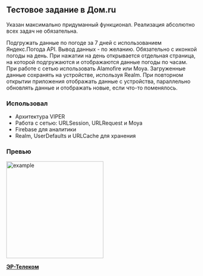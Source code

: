 <h2>Тестовое задание в Дом.ru</h2>

Указан максимально придуманный функционал. Реализация абсолютно всех задач не обязательна.

Подгружать данные по погоде за 7 дней с использованием Яндекс.Погода API. Вывод данных - по желанию. Обязательно с иконкой погоды на день. При нажатии на день открывается отдельная страница, на которой подгружаются и отображаются данные погоды по часам. При работе с сетью использовать Alamofire или Moya. Загруженные данные сохранять на устройстве, используя Realm. При повторном открытии приложения отображать данные с устройства, параллельно обновлять данные и отображать новые, если что-то поменялось.

<h3>Использовал</h3>

- Архитектура VIPER<br>
- Работа с сетью: URLSession, URLRequest и Moya<br>
- Firebase для аналитики<br>
- Realm, UserDefaults и URLCache для хранения

<h3>Превью</h3>

<img width="256" alt="example" src="https://raw.githubusercontent.com/asahiocean/ERTelecom-Dom.ru/main/example.gif"><br>

<a href="https://ertelecom.ru"><b>ЭР-Телеком</b></a>
